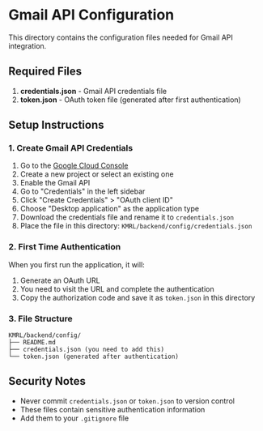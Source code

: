 # Gmail API Configuration

This directory contains the configuration files needed for Gmail API integration.

## Required Files

1. **credentials.json** - Gmail API credentials file
2. **token.json** - OAuth token file (generated after first authentication)

## Setup Instructions

### 1. Create Gmail API Credentials

1. Go to the [Google Cloud Console](https://console.cloud.google.com/)
2. Create a new project or select an existing one
3. Enable the Gmail API
4. Go to "Credentials" in the left sidebar
5. Click "Create Credentials" > "OAuth client ID"
6. Choose "Desktop application" as the application type
7. Download the credentials file and rename it to `credentials.json`
8. Place the file in this directory: `KMRL/backend/config/credentials.json`

### 2. First Time Authentication

When you first run the application, it will:
1. Generate an OAuth URL
2. You need to visit the URL and complete the authentication
3. Copy the authorization code and save it as `token.json` in this directory

### 3. File Structure

```
KMRL/backend/config/
├── README.md
├── credentials.json (you need to add this)
└── token.json (generated after authentication)
```

## Security Notes

- Never commit `credentials.json` or `token.json` to version control
- These files contain sensitive authentication information
- Add them to your `.gitignore` file
